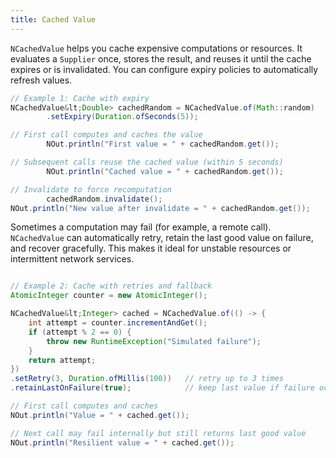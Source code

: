 ```yaml
---
title: Cached Value
---
```



`NCachedValue` helps you cache expensive computations or
resources.
It evaluates a `Supplier` once, stores the result, and
reuses it until
the cache expires or is invalidated.
You can configure expiry policies to automatically refresh values.


```java
// Example 1: Cache with expiry
NCachedValue&lt;Double> cachedRandom = NCachedValue.of(Math::random)
        .setExpiry(Duration.ofSeconds(5));

// First call computes and caches the value
        NOut.println("First value = " + cachedRandom.get());

// Subsequent calls reuse the cached value (within 5 seconds)
        NOut.println("Cached value = " + cachedRandom.get());

// Invalidate to force recomputation
        cachedRandom.invalidate();
NOut.println("New value after invalidate = " + cachedRandom.get());

```

Sometimes a computation may fail (for example, a remote call).
`NCachedValue` can automatically retry, retain the last good value
on failure, and recover gracefully.
This makes it ideal for unstable resources or intermittent network services.

```java

// Example 2: Cache with retries and fallback
AtomicInteger counter = new AtomicInteger();

NCachedValue&lt;Integer> cached = NCachedValue.of(() -> {
    int attempt = counter.incrementAndGet();
    if (attempt % 2 == 0) {
        throw new RuntimeException("Simulated failure");
    }
    return attempt;
})
.setRetry(3, Duration.ofMillis(100))   // retry up to 3 times
.retainLastOnFailure(true);            // keep last value if failure occurs

// First call computes and caches
NOut.println("Value = " + cached.get());

// Next call may fail internally but still returns last good value
NOut.println("Resilient value = " + cached.get());

```
